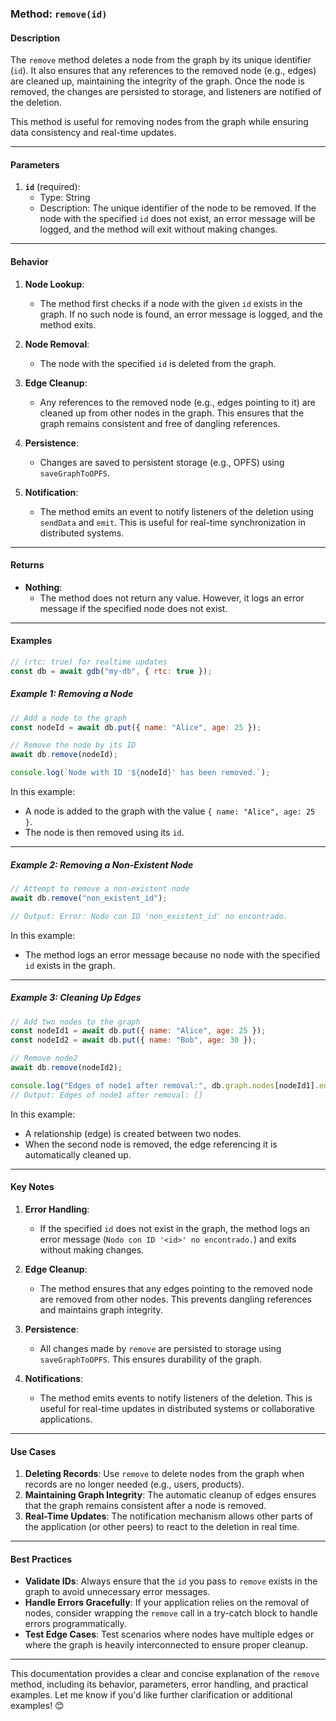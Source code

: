 ### **Method: `remove(id)`**

#### **Description**
The `remove` method deletes a node from the graph by its unique identifier (`id`). It also ensures that any references to the removed node (e.g., edges) are cleaned up, maintaining the integrity of the graph. Once the node is removed, the changes are persisted to storage, and listeners are notified of the deletion.

This method is useful for removing nodes from the graph while ensuring data consistency and real-time updates.

---

#### **Parameters**
1. **`id`** (required):  
   - Type: String  
   - Description: The unique identifier of the node to be removed. If the node with the specified `id` does not exist, an error message will be logged, and the method will exit without making changes.

---

#### **Behavior**
1. **Node Lookup**:
   - The method first checks if a node with the given `id` exists in the graph. If no such node is found, an error message is logged, and the method exits.

2. **Node Removal**:
   - The node with the specified `id` is deleted from the graph.

3. **Edge Cleanup**:
   - Any references to the removed node (e.g., edges pointing to it) are cleaned up from other nodes in the graph. This ensures that the graph remains consistent and free of dangling references.

4. **Persistence**:
   - Changes are saved to persistent storage (e.g., OPFS) using `saveGraphToOPFS`.

5. **Notification**:
   - The method emits an event to notify listeners of the deletion using `sendData` and `emit`. This is useful for real-time synchronization in distributed systems.

---

#### **Returns**
- **Nothing**:  
  - The method does not return any value. However, it logs an error message if the specified node does not exist.

---

#### **Examples**

```javascript
// (rtc: true) for realtime updates
const db = await gdb("my-db", { rtc: true });
```

##### **Example 1: Removing a Node**
```javascript
// Add a node to the graph
const nodeId = await db.put({ name: "Alice", age: 25 });

// Remove the node by its ID
await db.remove(nodeId);

console.log(`Node with ID '${nodeId}' has been removed.`);
```

In this example:
- A node is added to the graph with the value `{ name: "Alice", age: 25 }`.
- The node is then removed using its `id`.

---

##### **Example 2: Removing a Non-Existent Node**
```javascript
// Attempt to remove a non-existent node
await db.remove("non_existent_id");

// Output: Error: Nodo con ID 'non_existent_id' no encontrado.
```

In this example:
- The method logs an error message because no node with the specified `id` exists in the graph.

---

##### **Example 3: Cleaning Up Edges**
```javascript
// Add two nodes to the graph
const nodeId1 = await db.put({ name: "Alice", age: 25 });
const nodeId2 = await db.put({ name: "Bob", age: 30 });

// Remove node2
await db.remove(nodeId2);

console.log("Edges of node1 after removal:", db.graph.nodes[nodeId1].edges);
// Output: Edges of node1 after removal: []
```

In this example:
- A relationship (edge) is created between two nodes.
- When the second node is removed, the edge referencing it is automatically cleaned up.

---

#### **Key Notes**
1. **Error Handling**:
   - If the specified `id` does not exist in the graph, the method logs an error message (`Nodo con ID '<id>' no encontrado.`) and exits without making changes.

2. **Edge Cleanup**:
   - The method ensures that any edges pointing to the removed node are removed from other nodes. This prevents dangling references and maintains graph integrity.

3. **Persistence**:
   - All changes made by `remove` are persisted to storage using `saveGraphToOPFS`. This ensures durability of the graph.

4. **Notifications**:
   - The method emits events to notify listeners of the deletion. This is useful for real-time updates in distributed systems or collaborative applications.

---

#### **Use Cases**
1. **Deleting Records**: Use `remove` to delete nodes from the graph when records are no longer needed (e.g., users, products).
2. **Maintaining Graph Integrity**: The automatic cleanup of edges ensures that the graph remains consistent after a node is removed.
3. **Real-Time Updates**: The notification mechanism allows other parts of the application (or other peers) to react to the deletion in real time.

---

#### **Best Practices**
- **Validate IDs**: Always ensure that the `id` you pass to `remove` exists in the graph to avoid unnecessary error messages.
- **Handle Errors Gracefully**: If your application relies on the removal of nodes, consider wrapping the `remove` call in a try-catch block to handle errors programmatically.
- **Test Edge Cases**: Test scenarios where nodes have multiple edges or where the graph is heavily interconnected to ensure proper cleanup.

---

This documentation provides a clear and concise explanation of the `remove` method, including its behavior, parameters, error handling, and practical examples. Let me know if you'd like further clarification or additional examples! 😊